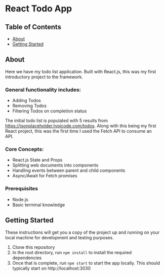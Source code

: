 # React Todo App

## Table of Contents
+ [About](#about)
+ [Getting Started](#getting_started)

## About <a name = "about"></a>
Here we have my todo list application. Built with React.js, this was my first introductory project to the framework.

### General functionality includes:
- Adding Todos
- Removing Todos
- Filtering Todos on completion status

The initial todo list is populated with 5 results from https://jsonplaceholder.typicode.com/todos. Along with this being my first React project, this was the first time I used the Fetch API to consume an API.

### Core Concepts:
- React.js State and Props
- Splitting web documents into components
- Handling events between parent and child components
- Async/Await for Fetch promises

### Prerequisites
- Node.js
- Basic terminal knowledge

## Getting Started <a name = "getting_started"></a>
These instructions will get you a copy of the project up and running on your local machine for development and testing purposes.

1. Clone this repository
2. In the root directory, run ```npm install``` to install the required dependencies
3. Once that is complete, run ```npm start``` to start the app locally. This should typically start on http://localhost:3030
